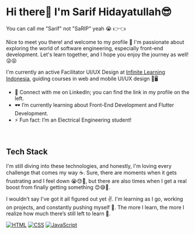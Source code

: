 # Hi there👋 I'm Sarif Hidayatullah😎
You can call me "Sarif" not "SaRIP" yeah 😭 👉👈

Nice to meet you there! and welcome to my profile 🍷 I'm passionate about exploring the world of software engineering, especially front-end development. Let's learn together, and I hope you enjoy the journey as well! 😜😝

I'm currently an active Facilitator UI/UX Design at [Infinite Learning Indonesia](https://www.infinitelearning.id), guiding courses in web and mobile UI/UX design 📱🖥️

- 🙌 Connect with me on LinkedIn; you can find the link in my profile on the left.
- 🕶️ I’m currently learning about Front-End Development and Flutter Development.
- ⚡ Fun fact: I’m an Electrical Engineering student!

<br>

## Tech Stack
I'm still diving into these technologies, and honestly, I'm loving every challenge that comes my way ☕. Sure, there are moments when it gets frustrating and I feel down 😭😓🤯, but there are also times when I get a real boost from finally getting something 😊😅🥰.

I wouldn’t say I've got it all figured out yet ✌️. I'm learning as I go, working on projects, and constantly pushing myself 🚀. The more I learn, the more I realize how much there’s still left to learn 🌱.

<!-- source icon: https://dev.to/envoy_/150-badges-for-github-pnk -->
[![HTML](https://img.shields.io/badge/HTML5-%231F1F1F?style=for-the-badge&logo=html5&logoColor=orange)]([https://developer.mozilla.org/en-US/docs/Learn/JavaScript/First_steps/What_is_JavaScript](https://developer.mozilla.org/en-US/docs/Learn/Getting_started_with_the_web/HTML_basics))
[![CSS](https://img.shields.io/badge/CSS3-%231F1F1F?&style=for-the-badge&logo=css3&logoColor=blue)](https://developer.mozilla.org/en-US/docs/Learn/CSS/First_steps/What_is_CSS)
[![JavaScript](https://img.shields.io/badge/JavaScript-%231F1F1F?style=for-the-badge&logo=javascript&logoColor=F7DF1E)](https://developer.mozilla.org/en-US/docs/Learn/JavaScript/First_steps/What_is_JavaScript)






<br>



